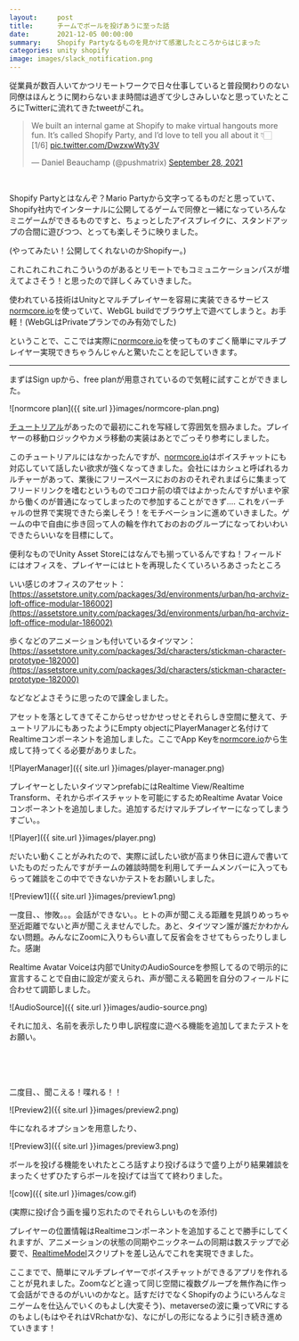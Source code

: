 ```yaml
---
layout:     post
title:      チームでボールを投げあうに至った話
date:       2021-12-05 00:00:00
summary:    Shopify Partyなるものを見かけて感激したところからはじまった
categories: unity shopify
image: images/slack_notification.png
---
```


従業員が数百人いてかつリモートワークで日々仕事していると普段関わりのない同僚はほんとうに関わらないまま時間は過ぎて少しさみしいなと思っていたところにTwitterに流れてきたtweetがこれ。

<blockquote class="twitter-tweet"><p lang="en" dir="ltr">We built an internal game at Shopify to make virtual hangouts more fun. It’s called Shopify Party, and I’d love to tell you all about it 👇🏻 <br>[1/6] <a href="https://t.co/DwzxwWty3V">pic.twitter.com/DwzxwWty3V</a></p>&mdash; Daniel Beauchamp (@pushmatrix) <a href="https://twitter.com/pushmatrix/status/1442839002432802818?ref_src=twsrc%5Etfw">September 28, 2021</a></blockquote> <script async src="https://platform.twitter.com/widgets.js" charset="utf-8"></script>

<br />

Shopify Partyとはなんぞ？Mario Partyから文字ってるものだと思っていて、Shopify社内でインターナルに公開してるゲームで同僚と一緒になっていろんなミニゲームができるものですと、ちょっとしたアイスブレイクに、スタンドアップの合間に遊びつつ、とっても楽しそうに映りました。

(やってみたい！公開してくれないのかShopifyー。)

これこれこれこれこういうのがあるとリモートでもコミュニケーションパスが増えてよさそう！と思ったので詳しくみていきました。

使われている技術はUnityとマルチプレイヤーを容易に実装できるサービス[normcore.io](https://normcore.io/)を使っていて、WebGL buildでブラウザ上で遊べてしまうと。お手軽！(WebGLはPrivateプランでのみ有効でした)

ということで、ここでは実際に[normcore.io](https://normcore.io/)を使ってものすごく簡単にマルチプレイヤー実現できちゃうんじゃんと驚いたことを記していきます。

--------

まずはSign upから、free planが用意されているので気軽に試すことができました。

![normcore plan]({{ site.url }}images/normcore-plan.png)


[チュートリアル](https://normcore.io/documentation/guides/creating-a-player-controller.html)があったので最初にこれを写経して雰囲気を掴みました。プレイヤーの移動ロジックやカメラ移動の実装はあとでごっそり参考にしました。

このチュートリアルにはなかったんですが、[normcore.io](https://normcore.io/)はボイスチャットにも対応していて話したい欲求が強くなってきました。会社にはカシュと呼ばれるカルチャーがあって、業後にフリースペースにおのおのそれぞれまばらに集まってフリードリンクを嗜むというものでコロナ前の頃ではよかったんですがいまや家から働くのが普通になってしまったので参加することができず.... これをバーチャルの世界で実現できたら楽しそう！をモチベーションに進めていきました。ゲームの中で自由に歩き回って人の輪を作れておのおのグループになってわいわいできたらいいなを目標にして。

便利なものでUnity Asset Storeにはなんでも揃っているんですね！フィールドにはオフィスを、プレイヤーにはヒトを再現したくていろいろあさったところ

いい感じのオフィスのアセット：[https://assetstore.unity.com/packages/3d/environments/urban/hq-archviz-loft-office-modular-186002](https://assetstore.unity.com/packages/3d/environments/urban/hq-archviz-loft-office-modular-186002)

歩くなどのアニメーションも付いているタイツマン：[https://assetstore.unity.com/packages/3d/characters/stickman-character-prototype-182000](https://assetstore.unity.com/packages/3d/characters/stickman-character-prototype-182000)

などなどよさそうに思ったので課金しました。

アセットを落としてきてそこからせっせかせっせとそれらしき空間に整えて、チュートリアルにもあったようにEmpty objectにPlayerManagerと名付けてRealtimeコンポーネントを追加しました。ここでApp Keyを[normcore.io](https://normcore.io/)から生成して持ってくる必要がありました。

![PlayerManager]({{ site.url }}images/player-manager.png)

プレイヤーとしたいタイツマンprefabにはRealtime View/Realtime Transform、それからボイスチャットを可能にするためRealtime Avatar Voiceコンポーネントを追加しました。追加するだけマルチプレイヤーになってしまうすごい。。

![Player]({{ site.url }}images/player.png)

だいたい動くことがみれたので、実際に試したい欲が高まり休日に遊んで書いていたものだったんですがチームの雑談時間を利用してチームメンバーに入ってもらって雑談をこの中でできないかテストをお願いしました。

![Preview1]({{ site.url }}images/preview1.png)

一度目、、惨敗。。。会話ができない。。ヒトの声が聞こえる距離を見誤りめっちゃ至近距離でないと声が聞こえませんでした。あと、タイツマン誰が誰だかわかんない問題。みんなにZoomに入りもらい直して反省会をさせてもらったりしました。感謝

Realtime Avatar Voiceは内部でUnityのAudioSourceを参照してるので明示的に宣言することで自由に設定が変えられ、声が聞こえる範囲を自分のフィールドに合わせて調節しました。

![AudioSource]({{ site.url }}images/audio-source.png)

それに加え、名前を表示したり申し訳程度に遊べる機能を追加してまたテストをお願い。

<br />
<br />
<br />

二度目、、聞こえる！喋れる！！

![Preview2]({{ site.url }}images/preview2.png)

牛になれるオプションを用意したり、

![Preview3]({{ site.url }}images/preview3.png)

ボールを投げる機能をいれたところ話すより投げるほうで盛り上がり結果雑談をまったくせずひたすらボールを投げては当てて終わりました。

![cow]({{ site.url }}images/cow.gif)

(実際に投げ合う画を撮り忘れたのでそれらしいものを添付)

プレイヤーの位置情報はRealtimeコンポーネントを追加することで勝手にしてくれますが、アニメーションの状態の同期やニックネームの同期は数ステップで必要で、[RealtimeModel](https://normcore.io/documentation/room/realtimemodel.html#realtimemodel-realtimeproperty-attributes)スクリプトを差し込んでこれを実現できました。


ここまでで、簡単にマルチプレイヤーでボイスチャットができるアプリを作れることが見れました。Zoomなどと違って同じ空間に複数グループを無作為に作って会話ができるのがいいのかなと。話すだけでなくShopifyのようにいろんなミニゲームを仕込んでいくのもよし(大変そう)、metaverseの波に乗ってVRにするのもよし(もはやそれはVRchatかな)、なにがしの形になるように引き続き進めていきます！
